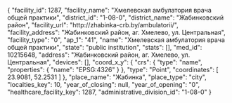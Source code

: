 {
    "facility_id": 1287,
    "facility_name": "Хмелевская амбулатория врача общей практики",
    "district_id": "1-08-0",
    "district_name": "Жабинковский район",
    "facility_url": "http:\/\/zhabinka-crb.by\/ambulatorii\/",
    "facility_address": "Жабинковский район, аг. Хмелево, ул. Центральная",
    "facility_type": "0",
    "ap_1": "41",
    "name": "Хмелевская амбулатория врача общей практики",
    "state": "public institution",
    "stats": [],
    "med_id": 10215648,
    "address": "Жабинковский район, аг. Хмелево, ул. Центральная",
    "devices": [],
    "coord_x_y": {
        "crs": {
            "type": "name",
            "properties": {
                "name": "EPSG:4326"
            }
        },
        "type": "Point",
        "coordinates": [
            23.9081,
            52.2531
        ]
    },
    "place_name": "Жабинка",
    "place_type": "city",
    "localties_key": 10,
    "year_of_closing": null,
    "year_of_opening": "0",
    "healthcare_facility_key": 1287,
    "administrative_division_id": "1-08-0"
}